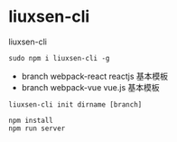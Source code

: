 # liuxsen-cli
liuxsen-cli

```
sudo npm i liuxsen-cli -g
```

+ branch webpack-react  reactjs 基本模板
+ branch webpack-vue vue.js 基本模板

```
liuxsen-cli init dirname [branch]
```

```
npm install
npm run server
```